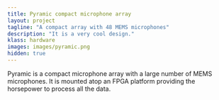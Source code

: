 ```yaml
---
title: Pyramic compact microphone array
layout: project
tagline: "A compact array with 48 MEMS microphones"
description: "It is a very cool design."
klass: hardware
images: images/pyramic.png
hidden: true
---
```


Pyramic is a compact microphone array with a large number of MEMS microphones. It is mounted atop an FPGA platform
providing the horsepower to process all the data.
